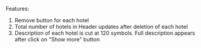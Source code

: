 Features:
1) Remove button for each hotel
2) Total number of hotels in Header updates after deletion of each hotel
3) Description of each hotel is cut at 120 symbols. Full description appears after click on "Show more" button
